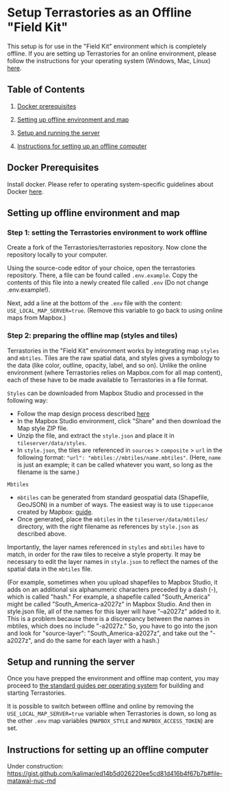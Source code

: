 # Setup Terrastories as an Offline "Field Kit"
This setup is for use in the "Field Kit" environment which is completely offline. If you are setting up Terrastories for an online environment, please follow the instructions for your operating system (Windows, Mac, Linux) [here](../README.md#setup).

## Table of Contents

1. [Docker prerequisites](#docker-prerequisites)

2. [Setting up offline environment and map](#setting-up-offline-environment-and-map)

3. [Setup and running the server](#setup-and-running-the-server)

5. [Instructions for setting up an offline computer](#instructions-for-setting-up-an-offline-computer)

## Docker Prerequisites

Install docker. Please refer to operating system-specific guidelines about Docker [here](../README.md#setup).

## Setting up offline environment and map 

### Step 1: setting the Terrastories environment to work offline

Create a fork of the Terrastories/terrastories repository. Now clone the repository locally to your computer. 

Using the source-code editor of your choice, open the terrastories repository. There, a file can be found called `.env.example`. 
Copy the contents of this file into a newly created file called `.env` (Do not change .env.example!).

Next, add a line at the bottom of the `.env` file with the content: `USE_LOCAL_MAP_SERVER=true`. (Remove this variable to go back to using online maps from Mapbox.)

### Step 2: preparing the offline map (styles and tiles)

Terrastories in the "Field Kit" environment works by integrating map `styles` and `mbtiles`. Tiles are the raw spatial data, and styles gives a symbology to the data (like color, outline, opacity, label, and so on). Unlike the online environment (where Terrastories relies on Mapbox.com for all map content), each of these have to be made available to Terrastories in a file format.

`Styles` can be downloaded from Mapbox Studio and processed in the following way:

* Follow the map design process described [here](CUSTOMIZATION.md#setting-up-a-custom-map)
* In the Mapbox Studio environment, click "Share" and then download the Map style ZIP file.
* Unzip the file, and extract the `style.json` and place it in `tileserver/data/styles`.
* In `style.json`, the tiles are referenced in `sources` > `composite` > `url` in the following format: `"url": "mbtiles://mbtiles/name.mbtiles"`. (Here, `name` is just an example; it can be called whatever you want, so long as the filename is the same.)

`Mbtiles` 

* `mbtiles` can be generated from standard geospatial data (Shapefile, GeoJSON) in a number of ways. The easiest way is to use  `tippecanoe` created by Mapbox: [guide](https://docs.mapbox.com/help/troubleshooting/large-data-tippecanoe/).
* Once generated, place the `mbtiles` in the `tileserver/data/mbtiles/` directory, with the right filename as references by `style.json` as described above. 

Importantly, the layer names referenced in `styles` and `mbtiles` have to match, in order for the raw tiles to receive a style property. It may be necessary to edit the layer names in `style.json` to reflect the names of the spatial data in the `mbtiles` file. 

(For example, sometimes when you upload shapefiles to Mapbox Studio, it  adds on an additional six alphanumeric characters preceded by a dash (-), which is called "hash." For example, a shapefile called "South_America" might be called "South_America-a2027z" in Mapbox Studio. And then in style.json file, all of the names for this layer will have "–a2027z" added to it. This is a problem because there is a discrepancy between the names in mbtiles, which does no include "-a2027z." So, you have to go into the json and look for "source-layer": "South_America-a2027z", and take out the "-a2027z", and do the same for each layer with a hash.)

## Setup and running the server

Once you have prepped the environment and offline map content, you may proceed to [the standard guides per operating system](README.md#setup) for building and starting Terrastories.

It is possible to switch between offline and online by removing the `USE_LOCAL_MAP_SERVER=true` variable when Terrastories is down, so long as the other `.env` map variables (`MAPBOX_STYLE` and `MAPBOX_ACCESS_TOKEN`) are set.

## Instructions for setting up an offline computer

Under construction: https://gist.github.com/kalimar/ed14b5d026220ee5cd81d416b4f67b7b#file-matawai-nuc-md
